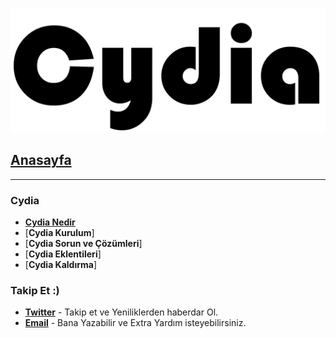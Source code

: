 ![download](https://github.com/sbhnkhrmn/sbhnkhrmn.github.io/raw/master/ikonlar/ReadMe_Cydia.png)

## [**Anasayfa**](https://github.com/sbhnkhrmn/sbhnkhrmn.github.io) 
_______________________
### Cydia
* [**Cydia Nedir**](https://github.com/sbhnkhrmn/sbhnkhrmn.github.io/raw/master/Documents/Cydia/Cydia.txt)
* [**Cydia Kurulum**]
* [**Cydia Sorun ve Çözümleri**]
* [**Cydia Eklentileri**]
* [**Cydia Kaldırma**]

### Takip Et :)
* [**Twitter**](https://twitter.com/sbhnkhrmn) - Takip et ve Yeniliklerden haberdar Ol.
* [**Email**](mailto:khrmn.sbhn@gmail.com) - Bana Yazabilir ve Extra Yardım isteyebilirsiniz.

